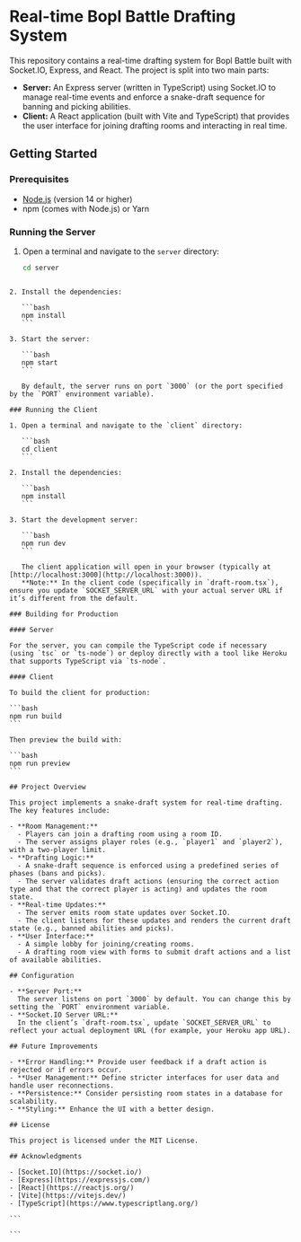 # Real-time Bopl Battle Drafting System

This repository contains a real-time drafting system for Bopl Battle built with Socket.IO, Express, and React. The project is split into two main parts:

- **Server:** An Express server (written in TypeScript) using Socket.IO to manage real-time events and enforce a snake-draft sequence for banning and picking abilities.
- **Client:** A React application (built with Vite and TypeScript) that provides the user interface for joining drafting rooms and interacting in real time.

## Getting Started

### Prerequisites

- [Node.js](https://nodejs.org/) (version 14 or higher)
- npm (comes with Node.js) or Yarn

### Running the Server

1. Open a terminal and navigate to the `server` directory:

   ```bash
   cd server
   ```

````

2. Install the dependencies:

   ```bash
   npm install
   ```

3. Start the server:

   ```bash
   npm start
   ```

   By default, the server runs on port `3000` (or the port specified by the `PORT` environment variable).

### Running the Client

1. Open a terminal and navigate to the `client` directory:

   ```bash
   cd client
   ```

2. Install the dependencies:

   ```bash
   npm install
   ```

3. Start the development server:

   ```bash
   npm run dev
   ```

   The client application will open in your browser (typically at [http://localhost:3000](http://localhost:3000)).
   **Note:** In the client code (specifically in `draft-room.tsx`), ensure you update `SOCKET_SERVER_URL` with your actual server URL if it’s different from the default.

### Building for Production

#### Server

For the server, you can compile the TypeScript code if necessary (using `tsc` or `ts-node`) or deploy directly with a tool like Heroku that supports TypeScript via `ts-node`.

#### Client

To build the client for production:

```bash
npm run build
```

Then preview the build with:

```bash
npm run preview
```

## Project Overview

This project implements a snake-draft system for real-time drafting. The key features include:

- **Room Management:**
  - Players can join a drafting room using a room ID.
  - The server assigns player roles (e.g., `player1` and `player2`), with a two-player limit.
- **Drafting Logic:**
  - A snake-draft sequence is enforced using a predefined series of phases (bans and picks).
  - The server validates draft actions (ensuring the correct action type and that the correct player is acting) and updates the room state.
- **Real-time Updates:**
  - The server emits room state updates over Socket.IO.
  - The client listens for these updates and renders the current draft state (e.g., banned abilities and picks).
- **User Interface:**
  - A simple lobby for joining/creating rooms.
  - A drafting room view with forms to submit draft actions and a list of available abilities.

## Configuration

- **Server Port:**
  The server listens on port `3000` by default. You can change this by setting the `PORT` environment variable.
- **Socket.IO Server URL:**
  In the client’s `draft-room.tsx`, update `SOCKET_SERVER_URL` to reflect your actual deployment URL (for example, your Heroku app URL).

## Future Improvements

- **Error Handling:** Provide user feedback if a draft action is rejected or if errors occur.
- **User Management:** Define stricter interfaces for user data and handle user reconnections.
- **Persistence:** Consider persisting room states in a database for scalability.
- **Styling:** Enhance the UI with a better design.

## License

This project is licensed under the MIT License.

## Acknowledgments

- [Socket.IO](https://socket.io/)
- [Express](https://expressjs.com/)
- [React](https://reactjs.org/)
- [Vite](https://vitejs.dev/)
- [TypeScript](https://www.typescriptlang.org/)

```

```
````
